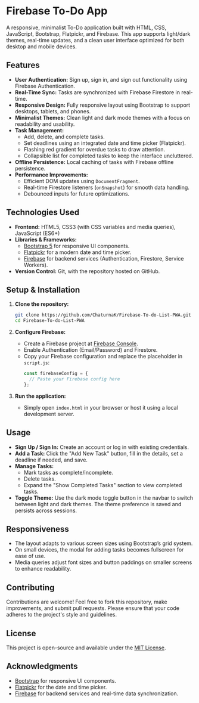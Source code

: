 
#  Firebase To-Do App

A responsive, minimalist To-Do application built with HTML, CSS, JavaScript, Bootstrap, Flatpickr, and Firebase. This app supports light/dark themes, real-time updates, and a clean user interface optimized for both desktop and mobile devices.

## Features

- **User Authentication:** Sign up, sign in, and sign out functionality using Firebase Authentication.
- **Real-Time Sync:** Tasks are synchronized with Firebase Firestore in real-time.
- **Responsive Design:** Fully responsive layout using Bootstrap to support desktops, tablets, and phones.
- **Minimalist Themes:** Clean light and dark mode themes with a focus on readability and usability.
- **Task Management:** 
  - Add, delete, and complete tasks.
  - Set deadlines using an integrated date and time picker (Flatpickr).
  - Flashing red gradient for overdue tasks to draw attention.
  - Collapsible list for completed tasks to keep the interface uncluttered.
- **Offline Persistence:** Local caching of tasks with Firebase offline persistence.
- **Performance Improvements:** 
  - Efficient DOM updates using `DocumentFragment`.
  - Real-time Firestore listeners (`onSnapshot`) for smooth data handling.
  - Debounced inputs for future optimizations.

## Technologies Used

- **Frontend:** HTML5, CSS3 (with CSS variables and media queries), JavaScript (ES6+)
- **Libraries & Frameworks:**
  - [Bootstrap 5](https://getbootstrap.com/) for responsive UI components.
  - [Flatpickr](https://flatpickr.js.org/) for a modern date and time picker.
  - [Firebase](https://firebase.google.com/) for backend services (Authentication, Firestore, Service Workers).
- **Version Control:** Git, with the repository hosted on GitHub.

## Setup & Installation

1. **Clone the repository:**
   ```bash
   git clone https://github.com/ChaturnaK/Firebase-To-do-List-PWA.git
   cd Firebase-To-do-List-PWA
   ```

2. **Configure Firebase:**
   - Create a Firebase project at [Firebase Console](https://console.firebase.google.com/).
   - Enable Authentication (Email/Password) and Firestore.
   - Copy your Firebase configuration and replace the placeholder in `script.js`:
     ```javascript
     const firebaseConfig = {
       // Paste your Firebase config here
     };
     ```
   
3. **Run the application:**
   - Simply open `index.html` in your browser or host it using a local development server.

## Usage

- **Sign Up / Sign In:** Create an account or log in with existing credentials.
- **Add a Task:** Click the "Add New Task" button, fill in the details, set a deadline if needed, and save.
- **Manage Tasks:** 
  - Mark tasks as complete/incomplete.
  - Delete tasks.
  - Expand the "Show Completed Tasks" section to view completed tasks.
- **Toggle Theme:** Use the dark mode toggle button in the navbar to switch between light and dark themes. The theme preference is saved and persists across sessions.

## Responsiveness

- The layout adapts to various screen sizes using Bootstrap’s grid system.
- On small devices, the modal for adding tasks becomes fullscreen for ease of use.
- Media queries adjust font sizes and button paddings on smaller screens to enhance readability.

## Contributing

Contributions are welcome! Feel free to fork this repository, make improvements, and submit pull requests. Please ensure that your code adheres to the project's style and guidelines.

## License

This project is open-source and available under the [MIT License](LICENSE).

## Acknowledgments

- [Bootstrap](https://getbootstrap.com/) for responsive UI components.
- [Flatpickr](https://flatpickr.js.org/) for the date and time picker.
- [Firebase](https://firebase.google.com/) for backend services and real-time data synchronization.
